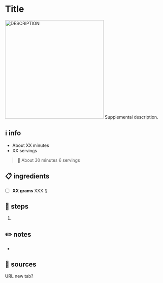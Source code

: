 # Title  
<img src="URL" alt="DESCRIPTION" width="320"/>  
Supplemental description.  

## ℹ️ info  
* About XX minutes  
* XX servings  

> :bookmark:
> About 30 minutes
> 6 servings

## 📋 ingredients  
- [ ] **XX	grams**	XXX *()*

## 🔪 steps  
1. 

## ✏️ notes  
* 

## 🔗 sources  
URL  new tab?
